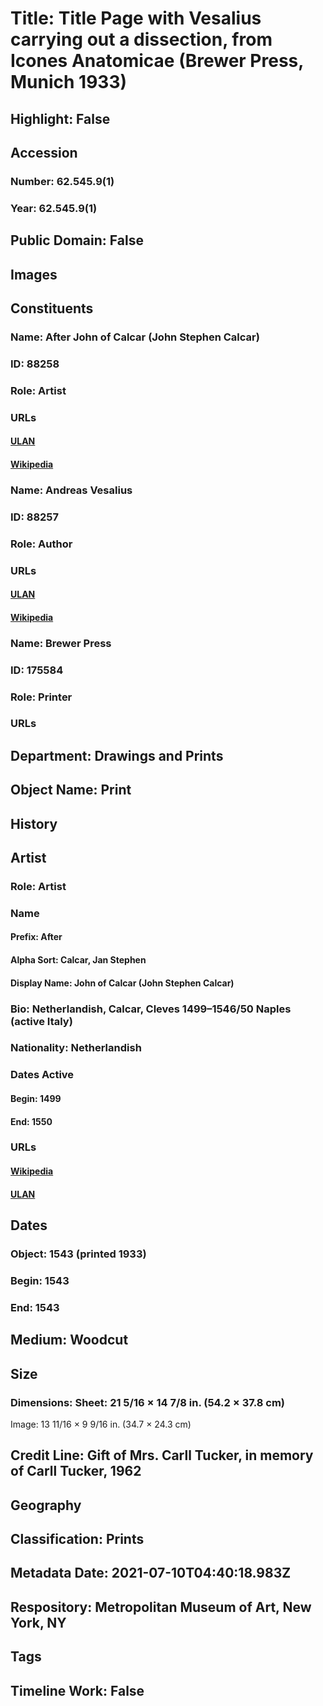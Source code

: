 # Title: Title Page with Vesalius carrying out a dissection, from Icones Anatomicae (Brewer Press, Munich 1933)
## Highlight: False
## Accession
### Number: 62.545.9(1)
### Year: 62.545.9(1)
## Public Domain: False
## Images
## Constituents
### Name: After John of Calcar (John Stephen Calcar)
### ID: 88258
### Role: Artist
### URLs
#### [ULAN](http://vocab.getty.edu/page/ulan/500026055)
#### [Wikipedia](https://www.wikidata.org/wiki/Q1397369)
### Name: Andreas Vesalius
### ID: 88257
### Role: Author
### URLs
#### [ULAN](http://vocab.getty.edu/page/ulan/500327607)
#### [Wikipedia](https://www.wikidata.org/wiki/Q170267)
### Name: Brewer Press
### ID: 175584
### Role: Printer
### URLs
## Department: Drawings and Prints
## Object Name: Print
## History
## Artist
### Role: Artist
### Name
#### Prefix: After
#### Alpha Sort: Calcar, Jan Stephen
#### Display Name: John of Calcar (John Stephen Calcar)
### Bio: Netherlandish, Calcar, Cleves 1499–1546/50 Naples (active Italy)
### Nationality: Netherlandish
### Dates Active
#### Begin: 1499
#### End: 1550
### URLs
#### [Wikipedia](https://www.wikidata.org/wiki/Q1397369)
#### [ULAN](http://vocab.getty.edu/page/ulan/500026055)
## Dates
### Object: 1543 (printed 1933)
### Begin: 1543
### End: 1543
## Medium: Woodcut
## Size
### Dimensions: Sheet: 21 5/16 × 14 7/8 in. (54.2 × 37.8 cm)
Image: 13 11/16 × 9 9/16 in. (34.7 × 24.3 cm)
## Credit Line: Gift of Mrs. Carll Tucker, in memory of Carll Tucker, 1962
## Geography
## Classification: Prints
## Metadata Date: 2021-07-10T04:40:18.983Z
## Respository: Metropolitan Museum of Art, New York, NY
## Tags
## Timeline Work: False